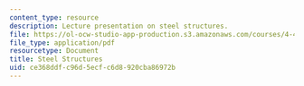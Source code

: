 ```yaml
---
content_type: resource
description: Lecture presentation on steel structures.
file: https://ol-ocw-studio-app-production.s3.amazonaws.com/courses/4-463-building-technologies-iii-building-structural-systems-ii-fall-2002/ce368ddfc96d5ecfc6d8920cba86972b_3steel.pdf
file_type: application/pdf
resourcetype: Document
title: Steel Structures
uid: ce368ddf-c96d-5ecf-c6d8-920cba86972b
---
```

